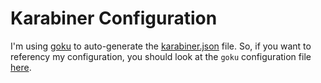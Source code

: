 # Karabiner Configuration

I'm using [goku](https://github.com/yqrashawn/GokuRakuJoudo) to auto-generate the
  [karabiner.json](./.config/karabiner/karabiner.json) file. So, if you want to referency my
  configuration, you should look at the `goku` configuration file
  [here](./.config/karabiner/karabiner.edn).
